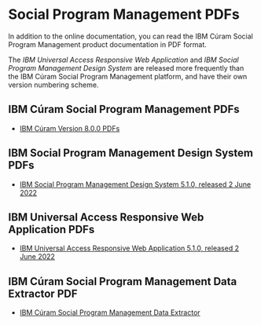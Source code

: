# Social Program Management PDFs

In addition to the online documentation, you can read the IBM Cúram Social Program Management product documentation in PDF format.

The _IBM Universal Access Responsive Web Application_ and _IBM Social Program Management Design System_ are released more frequently than the IBM Cúram Social Program Management platform, and have their own version numbering scheme.

<!-- **Note:** If the following links don't work in Google Chrome, try another browser, such as Mozilla Firefox.-->

## IBM Cúram Social Program Management PDFs

* [IBM Cúram Version 8.0.0 PDFs](http://public.dhe.ibm.com/software/solutions/curam/8.0.0/IBM_Curam_Social_Program_Management_800_PDFs.zip)

## IBM Social Program Management Design System PDFs

* [IBM Social Program Management Design System 5.1.0, released 2 June 2022](https://www.ibm.com/docs/en/SS8S5A/pdf/SPM_DesignSystem_5_1_0.pdf)

## IBM Universal Access Responsive Web Application PDFs

* [IBM Universal Access Responsive Web Application 5.1.0, released 2 June 2022](https://www.ibm.com/docs/en/SS8S5A/pdf/UniversalAccess_5_1_0.pdf)

## IBM Cúram Social Program Management Data Extractor PDF

* [IBM Cúram Social Program Management Data Extractor](http://public.dhe.ibm.com/software/solutions/curam/7.0.7/Data_Extractor_PDF.pdf)
